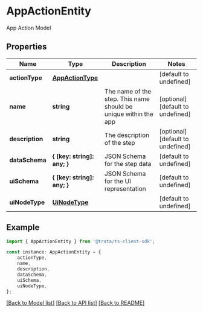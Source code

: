 # AppActionEntity

App Action Model

## Properties

Name | Type | Description | Notes
------------ | ------------- | ------------- | -------------
**actionType** | [**AppActionType**](AppActionType.md) |  | [default to undefined]
**name** | **string** | The name of the step. This name should be unique within the app | [optional] [default to undefined]
**description** | **string** | The description of the step | [optional] [default to undefined]
**dataSchema** | **{ [key: string]: any; }** | JSON Schema for the step data | [default to undefined]
**uiSchema** | **{ [key: string]: any; }** | JSON Schema for the UI representation | [default to undefined]
**uiNodeType** | [**UiNodeType**](UiNodeType.md) |  | [default to undefined]

## Example

```typescript
import { AppActionEntity } from '@trata/ts-client-sdk';

const instance: AppActionEntity = {
    actionType,
    name,
    description,
    dataSchema,
    uiSchema,
    uiNodeType,
};
```

[[Back to Model list]](../README.md#documentation-for-models) [[Back to API list]](../README.md#documentation-for-api-endpoints) [[Back to README]](../README.md)
